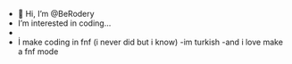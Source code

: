 - 👋 Hi, I’m @BeRodery
-  I’m interested in coding...
- 
- İ make coding in fnf (i never did but i know)
-im turkish
-and i love make a fnf mode
<!---
BeRodery/BeRodery is a ✨ special ✨ repository because its `README.md` (this file) appears on your GitHub profile.
You can click the Preview link to take a look at your changes.
--->

